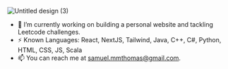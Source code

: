 ![Untitled design (3)](https://github.com/sam-uel-thomas/sam-uel-thomas/assets/62969375/613c1261-c84e-4f82-8ed1-76981e65f2fc)
- 🔭 I’m currently working on building a personal website and tackling Leetcode challenges.
- ⚡ Known Languages: React, NextJS, Tailwind, Java, C++, C#, Python, HTML, CSS, JS, Scala
- 📫 You can reach me at samuel.mmthomas@gmail.com.
<!--
**sam-uel-thomas/sam-uel-thomas** is a ✨ _special_ ✨ repository because its `README.md` (this file) appears on your GitHub profile.

Here are some ideas to get you started:

- 🔭 I’m currently working on ...
- 🌱 I’m currently learning ...
- 👯 I’m looking to collaborate on ...
- 🤔 I’m looking for help with ...
- 💬 Ask me about ...
- 📫 How to reach me: ...
- 😄 Pronouns: ...
- ⚡ Fun fact: ...
-->
